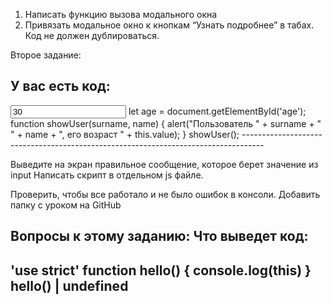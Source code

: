 1) Написать функцию вызова модального окна
2) Привязать модальное окно к кнопкам “Узнать подробнее” в табах. Код не должен дублироваться.

Второе задание:

У вас есть код:
-----------------------------------------------------------------------------------
<input id="age" value="30">
let age = document.getElementById('age');
function showUser(surname, name) {
  alert("Пользователь " + surname + " " + name + ", его возраст " + this.value);
}
showUser();
-----------------------------------------------------------------------------------

Выведите на экран правильное сообщение, которое берет значение из input
Написать скрипт в отдельном js файле.

Проверить, чтобы все работало и не было ошибок в консоли.
Добавить папку с уроком на GitHub


Вопросы к этому заданию:
Что выведет код:
-----------------------------------------------------------------------------------
'use strict'
function hello() {
	console.log(this)
}
hello() | undefined
----------------------------------------------------